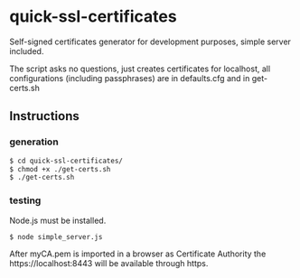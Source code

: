 # quick-ssl-certificates
Self-signed certificates generator for development purposes, simple server included.

The script asks no questions, just creates certificates for localhost, all configurations (including passphrases) are in defaults.cfg and in get-certs.sh

## Instructions

### generation
```sh
$ cd quick-ssl-certificates/
$ chmod +x ./get-certs.sh
$ ./get-certs.sh
```
### testing
Node.js must be installed.
```sh
$ node simple_server.js
```
After myCA.pem is imported in a browser as Certificate Authority the https://localhost:8443 will be available through https.

